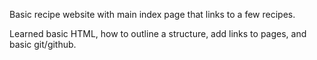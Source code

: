 Basic recipe website with main index page 
that links to a few recipes.

Learned basic HTML, how to outline a structure,
add links to pages, and basic git/github.